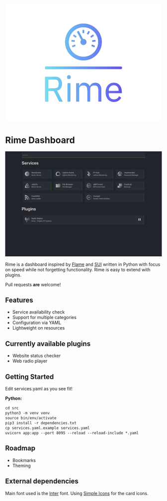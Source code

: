 ![Rime Logo](docs/rime-logo.png?raw=true "Rime Logo" )

# Rime Dashboard

![Main Interface](docs/screenshot.png?raw=true "Main interface ")

Rime is a dashboard inspired by [Flame](https://github.com/pawelmalak/flame) and [SUI](https://github.com/jeroenpardon/sui) written in Python with focus on speed while not forgetting functionality. Rime is easy to extend with plugins.

Pull requests **are** welcome!

## Features

- Service availability check
- Support for multiple categories
- Configuration via YAML
- Lightweight on resources

## Currently available plugins
- Website status checker
- Web radio player

## Getting Started

Edit services.yaml as you see fit!


**Python:**

```
cd src
python3 -m venv venv  
source bin/env/activate  
pip3 install -r dependencies.txt  
cp services.yaml.example services.yaml
uvicorn app:app --port 8095 --reload --reload-include *.yaml

```

## Roadmap
- Bookmarks
- Theming

## External dependencies

Main font used is the [Inter](https://rsms.me/inter/) font.
Using [Simple Icons](https://simpleicons.org/) for the card icons.
